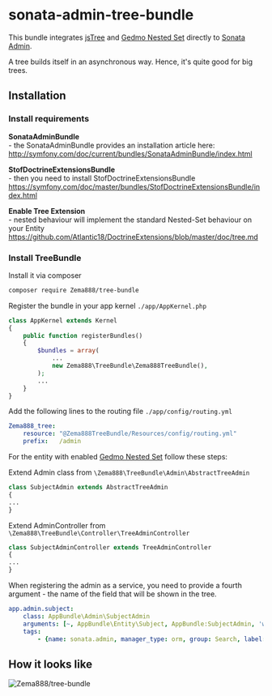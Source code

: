 # sonata-admin-tree-bundle
This bundle integrates [jsTree](https://www.jstree.com/) and [Gedmo Nested Set](https://github.com/stof/StofDoctrineExtensionsBundle) directly to [Sonata Admin](https://sonata-project.org/).

A tree builds itself in an asynchronous way. Hence, it's quite good for big trees.

## Installation

### Install requirements

**SonataAdminBundle**  
\- the SonataAdminBundle provides an installation article here:  
http://symfony.com/doc/current/bundles/SonataAdminBundle/index.html

**StofDoctrineExtensionsBundle**  
\- then you need to install StofDoctrineExtensionsBundle  
https://symfony.com/doc/master/bundles/StofDoctrineExtensionsBundle/index.html

**Enable Tree Extension**  
\- nested behaviour will implement the standard Nested-Set behaviour on your Entity  
https://github.com/Atlantic18/DoctrineExtensions/blob/master/doc/tree.md

### Install TreeBundle

Install it via composer 
```bash
composer require Zema888/tree-bundle
```

Register the bundle in your app kernel `./app/AppKernel.php`
```php
class AppKernel extends Kernel
{
    public function registerBundles()
    {
        $bundles = array(
            ...
            new Zema888\TreeBundle\Zema888TreeBundle(),
        );
        ...
    }
}
```

Add the following lines to the routing file `./app/config/routing.yml`
```yml
Zema888_tree:
    resource: "@Zema888TreeBundle/Resources/config/routing.yml"
    prefix:   /admin
```


For the entity with enabled [Gedmo Nested Set](https://github.com/Atlantic18/DoctrineExtensions/blob/master/doc/tree.md) follow these steps:

Extend Admin class from `\Zema888\TreeBundle\Admin\AbstractTreeAdmin`
```php
class SubjectAdmin extends AbstractTreeAdmin
{
...
}
```

Extend AdminController from `\Zema888\TreeBundle\Controller\TreeAdminController`
```php
class SubjectAdminController extends TreeAdminController
{
...
}
```

When registering the admin as a service, you need to provide a fourth argument - the name of the field that will be shown in the tree. 
```yml
app.admin.subject:
    class: AppBundle\Admin\SubjectAdmin
    arguments: [~, AppBundle\Entity\Subject, AppBundle:SubjectAdmin, 'word']
    tags:
        - {name: sonata.admin, manager_type: orm, group: Search, label: Subject}
```

## How it looks like

![Zema888/tree-bundle](http://g.recordit.co/QwdbrR3P9R.gif)
